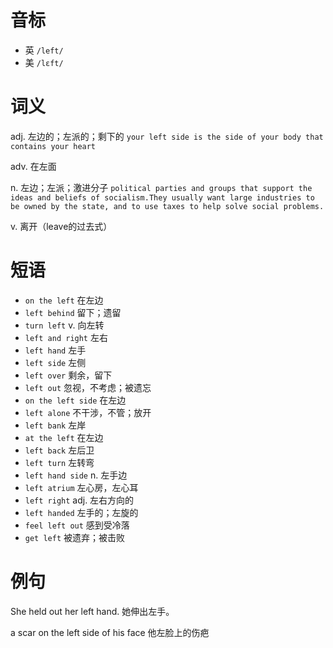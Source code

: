# 音标

- 英 `/left/`
- 美 `/lɛft/`

# 词义

adj. 左边的；左派的；剩下的
`your left side is the side of your body that contains your heart`

adv. 在左面


n. 左边；左派；激进分子
`political parties and groups that support the ideas and beliefs of socialism.They usually want large industries to be owned by the state, and to use taxes to help solve social problems.`

v. 离开（leave的过去式）


# 短语

- `on the left` 在左边
- `left behind` 留下；遗留
- `turn left` v. 向左转
- `left and right` 左右
- `left hand` 左手
- `left side` 左侧
- `left over` 剩余，留下
- `left out` 忽视，不考虑；被遗忘
- `on the left side` 在左边
- `left alone` 不干涉，不管；放开
- `left bank` 左岸
- `at the left` 在左边
- `left back` 左后卫
- `left turn` 左转弯
- `left hand side` n. 左手边
- `left atrium` 左心房，左心耳
- `left right` adj. 左右方向的
- `left handed` 左手的；左旋的
- `feel left out` 感到受冷落
- `get left` 被遗弃；被击败

# 例句

She held out her left hand.
她伸出左手。

a scar on the left side of his face
他左脸上的伤疤


